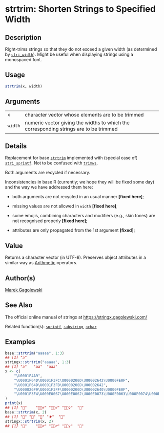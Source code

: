 # strtrim: Shorten Strings to Specified Width

## Description

Right-trims strings so that they do not exceed a given width (as determined by [`stri_width`](https://stringi.gagolewski.com/rapi/stri_width.html)). Might be useful when displaying strings using a monospaced font.

## Usage

```r
strtrim(x, width)
```

## Arguments

|         |                                                                                       |
|---------|---------------------------------------------------------------------------------------|
| `x`     | character vector whose elements are to be trimmed                                     |
| `width` | numeric vector giving the widths to which the corresponding strings are to be trimmed |

## Details

Replacement for base [`strtrim`](https://stat.ethz.ch/R-manual/R-devel/library/base/help/strtrim.html) implemented with (special case of) [`stri_sprintf`](https://stringi.gagolewski.com/rapi/stri_sprintf.html). Not to be confused with [`trimws`](trimws.md).

Both arguments are recycled if necessary.

Inconsistencies in base R (currently; we hope they will be fixed some day) and the way we have addressed them here:

-   both arguments are not recycled in an usual manner **\[fixed here\]**;

-   missing values are not allowed in `width` **\[fixed here\]**;

-   some emojis, combining characters and modifiers (e.g., skin tones) are not recognised properly **\[fixed here\]**;

-   attributes are only propagated from the 1st argument **\[fixed\]**;

## Value

Returns a character vector (in UTF-8). Preserves object attributes in a similar way as [Arithmetic](https://stat.ethz.ch/R-manual/R-devel/library/base/help/Arithmetic.html) operators.

## Author(s)

[Marek Gagolewski](https://www.gagolewski.com/)

## See Also

The official online manual of <span class="pkg">stringx</span> at <https://stringx.gagolewski.com/>

Related function(s): [`sprintf`](sprintf.md), [`substring`](https://stat.ethz.ch/R-manual/R-devel/library/base/html/substr.html), [`nchar`](nchar.md)

## Examples




```r
base::strtrim("aaaaa", 1:3)
## [1] "a"
stringx::strtrim("aaaaa", 1:3)
## [1] "a"   "aa"  "aaa"
x <- c(
    "\U0001F4A9",
    "\U0001F64D\U0001F3FC\U0000200D\U00002642\U0000FE0F",
    "\U0001F64D\U0001F3FB\U0000200D\U00002642",
    "\U000026F9\U0001F3FF\U0000200D\U00002640\U0000FE0F",
    "\U0001F3F4\U000E0067\U000E0062\U000E0073\U000E0063\U000E0074\U000E007F"
)
print(x)
## [1] "💩"    "🙍🏼‍♂️" "🙍🏻‍♂" "⛹🏿‍♀️"  "🏴󠁧󠁢󠁳󠁣󠁴󠁿"
base::strtrim(x, 2)
## [1] "💩" "🙍" "🙍" "⛹"  "🏴󠁧󠁢󠁳󠁣󠁴󠁿"
stringx::strtrim(x, 2)
## [1] "💩"    "🙍🏼‍♂️" "🙍🏻‍♂" "⛹🏿‍♀️"  "🏴󠁧󠁢󠁳󠁣󠁴󠁿"
```
